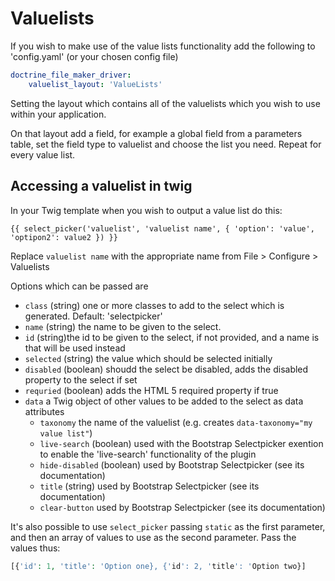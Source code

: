 # Valuelists #

If you wish to make use of the value lists functionality add the following to 'config.yaml' (or your chosen config file) 
   
```yaml
doctrine_file_maker_driver:
    valuelist_layout: 'ValueLists'
```
    
Setting the layout which contains all of the valuelists which you wish to use within your application.
    
On that layout add a field, for example a global field from a parameters table, set the field type to valuelist and choose the list you need. Repeat for every value list.
    
## Accessing a valuelist in twig ##
    
In your Twig template when you wish to output a value list do this:
    
```twig
{{ select_picker('valuelist', 'valuelist name', { 'option': 'value', 'optipon2': value2 }) }}
```

Replace `valuelist name` with the appropriate name from File > Configure > Valuelists
        
Options which can be passed are

 - `class` (string) one or more classes to add to the select which is generated. Default: 'selectpicker'
 - `name` (string) the name to be given to the select.
 - `id` (string)the id to be given to the select, if not provided, and a name is that will be used instead
 - `selected` (string) the value which should be selected initially
 - `disabled` (boolean) shoudd the select be disabled, adds the disabled property to the select if set
 - `requried` (boolean) adds the HTML 5 required property if true
 - `data` a Twig object of other values to be added to the select as data attributes
    - `taxonomy` the name of the valuelist (e.g. creates `data-taxonomy="my value list"`)
    - `live-search` (boolean) used with the Bootstrap Selectpicker exention to enable the 'live-search' functionality of the plugin
    - `hide-disabled` (boolean) used by Bootstrap Selectpicker (see its documentation)
    - `title` (string) used by Bootstrap Selectpicker (see its documentation)
    - `clear-button` used by Bootstrap Selectpicker (see its documentation)
    
It's also possible to use `select_picker` passing `static` as the first parameter, and then an array of values to use as the second parameter. Pass the values thus:
```php
[{'id': 1, 'title': 'Option one}, {'id': 2, 'title': 'Option two}]
``` 